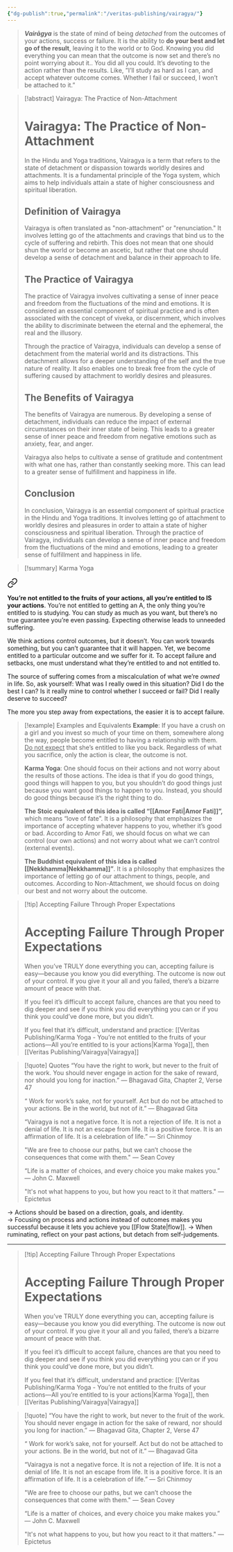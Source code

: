 ```yaml
---
{"dg-publish":true,"permalink":"/veritas-publishing/vairagya/"}
---
```


> ***Vairāgya*** is the state of mind of being *detached* from the outcomes of your actions, success or failure. It is the ability to **do your best and let go of the result**, leaving it to the world or to God. Knowing you did everything you can mean that the outcome is now set and there’s no point worrying about it.. You did all you could. It’s devoting to the action rather than the results. Like, ”I’ll study as hard as I can, and accept whatever outcome comes. Whether I fail or succeed, I won’t be attached to it.”   


> [!abstract] Vairagya: The Practice of Non-Attachment
> # Vairagya: The Practice of Non-Attachment
> In the Hindu and Yoga traditions, Vairagya is a term that refers to the state of detachment or dispassion towards worldly desires and attachments. It is a fundamental principle of the Yoga system, which aims to help individuals attain a state of higher consciousness and spiritual liberation.
> 
> ## Definition of Vairagya
> Vairagya is often translated as "non-attachment" or "renunciation." It involves letting go of the attachments and cravings that bind us to the cycle of suffering and rebirth. This does not mean that one should shun the world or become an ascetic, but rather that one should develop a sense of detachment and balance in their approach to life.
> 
> ## The Practice of Vairagya
> The practice of Vairagya involves cultivating a sense of inner peace and freedom from the fluctuations of the mind and emotions. It is considered an essential component of spiritual practice and is often associated with the concept of viveka, or discernment, which involves the ability to discriminate between the eternal and the ephemeral, the real and the illusory.
> 
> Through the practice of Vairagya, individuals can develop a sense of detachment from the material world and its distractions. This detachment allows for a deeper understanding of the self and the true nature of reality. It also enables one to break free from the cycle of suffering caused by attachment to worldly desires and pleasures.
> 
> ## The Benefits of Vairagya
> The benefits of Vairagya are numerous. By developing a sense of detachment, individuals can reduce the impact of external circumstances on their inner state of being. This leads to a greater sense of inner peace and freedom from negative emotions such as anxiety, fear, and anger.
> 
> Vairagya also helps to cultivate a sense of gratitude and contentment with what one has, rather than constantly seeking more. This can lead to a greater sense of fulfillment and happiness in life.
> 
> ## Conclusion
> In conclusion, Vairagya is an essential component of spiritual practice in the Hindu and Yoga traditions. It involves letting go of attachment to worldly desires and pleasures in order to attain a state of higher consciousness and spiritual liberation. Through the practice of Vairagya, individuals can develop a sense of inner peace and freedom from the fluctuations of the mind and emotions, leading to a greater sense of fulfillment and happiness in life.

> [!summary] Karma Yoga
> 
<div class="transclusion internal-embed is-loaded"><a class="markdown-embed-link" href="/veritas-publishing/karma-yoga-you-re-not-entitled-to-the-fruits-of-your-actions-all-you-re-entitled-to-is-your-actions/" aria-label="Open link"><svg xmlns="http://www.w3.org/2000/svg" width="24" height="24" viewBox="0 0 24 24" fill="none" stroke="currentColor" stroke-width="2" stroke-linecap="round" stroke-linejoin="round" class="svg-icon lucide-link"><path d="M10 13a5 5 0 0 0 7.54.54l3-3a5 5 0 0 0-7.07-7.07l-1.72 1.71"></path><path d="M14 11a5 5 0 0 0-7.54-.54l-3 3a5 5 0 0 0 7.07 7.07l1.71-1.71"></path></svg></a><div class="markdown-embed">




**You’re not entitled to the fruits of your actions, all you’re entitled to IS your actions**. You’re not entitled to getting an A, the only thing you’re entitled to is studying. You can study as much as you want, but there’s no true guarantee you’re even passing. Expecting otherwise leads to unneeded suffering.

We think actions control outcomes, but it doesn’t. You can work towards something, but you can’t guarantee that it will happen. Yet, we become entitled to a particular outcome and we suffer for it. To accept failure and setbacks, one must understand what they’re entitled to and not entitled to. 

The source of suffering comes from a miscalculation of what we’re *owned* in life. So, ask yourself: What was I really owed in this situation? Did I do the best I can? Is it really mine to control whether I succeed or fail? Did I really deserve to succeed?

The more you step away from expectations, the easier it is to accept failure. 

> [!example] Examples and Equivalents
> **Example**: If you have a crush on a girl and you invest so much of your time on them, somewhere along the way, people become entitled to having a relationship with them.<u> Do not expect</u> that she’s entitled to like you back. Regardless of what you sacrifice, only the action is clear, the outcome is not. 
> 
> **Karma Yoga**: One should focus on their actions and not worry about the results of those actions. The idea is that if you do good things, good things will happen to you, but you shouldn’t do good things just because you want good things to happen to you. Instead, you should do good things because it’s the right thing to do.
> 
> **The Stoic equivalent of this idea is called “[[Amor Fati\|Amor Fati]]”,** which means “love of fate”. It is a philosophy that emphasizes the importance of accepting whatever happens to you, whether it’s good or bad. According to Amor Fati, we should focus on what we can control (our own actions) and not worry about what we can’t control (external events).
> 
> **The Buddhist equivalent of this idea is called [[Nekkhamma\|Nekkhamma]]”**. It is a philosophy that emphasizes the importance of letting go of our attachment to things, people, and outcomes. According to Non-Attachment, we should focus on doing our best and not worry about the outcome.

> [!tip] Accepting Failure Through Proper Expectations
> # Accepting Failure Through Proper Expectations
> When you’ve TRULY done everything you can, accepting failure is easy—because you know you did everything. The outcome is now out of your control. If you give it your all and you failed, there’s a bizarre amount of peace with that. 
> 
> If you feel it’s difficult to accept failure, chances are that you need to dig deeper and see if you think you did everything you can or if you think you could’ve done more, but you didn’t.  
> 
> If you feel that it’s difficult, understand and practice: [[Veritas Publishing/Karma Yoga - You’re not entitled to the fruits of your actions—All you’re entitled to is your actions\|Karma Yoga]], then [[Veritas Publishing/Vairagya\|Vairagya]]

> [!quote] Quotes
> “You have the right to work, but never to the fruit of the work. You should never engage in action for the sake of reward, nor should you long for inaction.”
> — Bhagavad Gita, Chapter 2, Verse 47
> 
> “ Work for work’s sake, not for yourself. Act but do not be attached to your actions. Be in the world, but not of it.”
> — Bhagavad Gita
> 
> “Vairagya is not a negative force. It is not a rejection of life. It is not a denial of life. It is not an escape from life. It is a positive force. It is an affirmation of life. It is a celebration of life.” 
> — Sri Chinmoy
> 
> "We are free to choose our paths, but we can’t choose the consequences that come with them."
> — Sean Covey
> 
> “Life is a matter of choices, and every choice you make makes you.” 
> — John C. Maxwell
> 
> "It's not what happens to you, but how you react to it that matters."
> — Epictetus

→ Actions should be based on a direction, goals, and identity.  
→ Focusing on process and actions instead of outcomes makes you successful because it lets you achieve you [[Flow State\|flow]]. 
→ When ruminating, reflect on your past actions, but detach from self-judgements.

___

</div></div>


> [!tip] Accepting Failure Through Proper Expectations
> # Accepting Failure Through Proper Expectations
> When you’ve TRULY done everything you can, accepting failure is easy—because you know you did everything. The outcome is now out of your control. If you give it your all and you failed, there’s a bizarre amount of peace with that. 
> 
> If you feel it’s difficult to accept failure, chances are that you need to dig deeper and see if you think you did everything you can or if you think you could’ve done more, but you didn’t.  
> 
> If you feel that it’s difficult, understand and practice: [[Veritas Publishing/Karma Yoga - You’re not entitled to the fruits of your actions—All you’re entitled to is your actions\|Karma Yoga]], then [[Veritas Publishing/Vairagya\|Vairagya]]

> [!quote]
> “You have the right to work, but never to the fruit of the work. You should never engage in action for the sake of reward, nor should you long for inaction.”
> — Bhagavad Gita, Chapter 2, Verse 47
> 
> “ Work for work’s sake, not for yourself. Act but do not be attached to your actions. Be in the world, but not of it.”
> — Bhagavad Gita
> 
> “Vairagya is not a negative force. It is not a rejection of life. It is not a denial of life. It is not an escape from life. It is a positive force. It is an affirmation of life. It is a celebration of life.” 
> — Sri Chinmoy
> 
> "We are free to choose our paths, but we can’t choose the consequences that come with them."
> — Sean Covey
> 
> “Life is a matter of choices, and every choice you make makes you.” 
> — John C. Maxwell
> 
> "It's not what happens to you, but how you react to it that matters."
> — Epictetus
